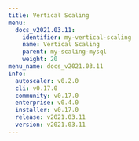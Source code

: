 ```yaml
---
title: Vertical Scaling
menu:
  docs_v2021.03.11:
    identifier: my-vertical-scaling
    name: Vertical Scaling
    parent: my-scaling-mysql
    weight: 20
menu_name: docs_v2021.03.11
info:
  autoscaler: v0.2.0
  cli: v0.17.0
  community: v0.17.0
  enterprise: v0.4.0
  installer: v0.17.0
  release: v2021.03.11
  version: v2021.03.11
---
```



